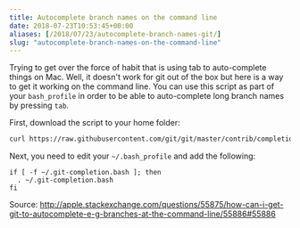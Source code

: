 ```yaml
---
title: Autocomplete branch names on the command line
date: 2018-07-23T10:53:45+00:00
aliases: [/2018/07/23/autocomplete-branch-names-git/]
slug: "autocomplete-branch-names-on-the-command-line"
---
```


Trying to get over the force of habit that is using tab to auto-complete things on Mac. Well, it doesn't work for git out of the box but here is a way to get it working on the command line. You can use this script as part of your `bash_profile` in order to be able to auto-complete long branch names by pressing `tab`.

First, download the script to your home folder:

```bash
curl https://raw.githubusercontent.com/git/git/master/contrib/completion/git-completion.bash -o ~/.git-completion.bash
```

Next, you need to edit your `~/.bash_profile` and add the following:

```
if [ -f ~/.git-completion.bash ]; then
  . ~/.git-completion.bash
fi
```

Source: <http://apple.stackexchange.com/questions/55875/how-can-i-get-git-to-autocomplete-e-g-branches-at-the-command-line/55886#55886>
